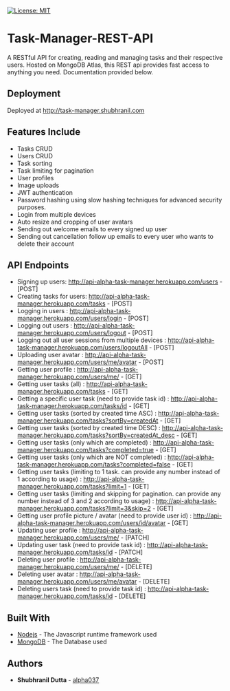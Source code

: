 [![License: MIT](https://img.shields.io/badge/License-MIT-yellow.svg)](https://opensource.org/licenses/MIT)

# Task-Manager-REST-API

A RESTful API for creating, reading and managing tasks and their respective users. Hosted on MongoDB Atlas, this REST api provides fast
access to anything you need. Documentation provided below.


## Deployment

Deployed at http://task-manager.shubhranil.com


## Features Include

* Tasks CRUD
* Users CRUD
* Task sorting
* Task limiting for pagination
* User profiles
* Image uploads
* JWT authentication
* Password hashing using slow hashing techniques for advanced security purposes.
* Login from multiple devices
* Auto resize and cropping of user avatars
* Sending out welcome emails to every signed up user
* Sending out cancellation follow up emails to every user who wants to delete their account


## API Endpoints

* Signing up users: http://api-alpha-task-manager.herokuapp.com/users - [POST]
* Creating tasks for users: http://api-alpha-task-manager.herokuapp.com/tasks - [POST]
* Logging in users : http://api-alpha-task-manager.herokuapp.com/users/login - [POST]
* Logging out users : http://api-alpha-task-manager.herokuapp.com/users/logout - [POST]
* Logging out all user sessions from multiple devices : http://api-alpha-task-manager.herokuapp.com/users/logoutAll - [POST]
* Uploading user avatar : http://api-alpha-task-manager.herokuapp.com/users/me/avatar - [POST]
* Getting user profile : http://api-alpha-task-manager.herokuapp.com/users/me/ - [GET]
* Getting user tasks (all) : http://api-alpha-task-manager.herokuapp.com/tasks - [GET]
* Getting a specific user task (need to provide task id) : http://api-alpha-task-manager.herokuapp.com/tasks/id - [GET]
* Getting user tasks (sorted by created time ASC) : http://api-alpha-task-manager.herokuapp.com/tasks?sortBy=createdAt - [GET]
* Getting user tasks (sorted by created time DESC) : http://api-alpha-task-manager.herokuapp.com/tasks?sortBy=createdAt_desc - [GET]
* Getting user tasks (only which are completed) : http://api-alpha-task-manager.herokuapp.com/tasks?completed=true - [GET]
* Getting user tasks (only which are NOT completed) : http://api-alpha-task-manager.herokuapp.com/tasks?completed=false - [GET]
* Getting user tasks (limiting to 1 task. can provide any number instead of 1 according to usage) : http://api-alpha-task-manager.herokuapp.com/tasks?limit=1 - [GET]
* Getting user tasks (limiting and skipping for pagination. can provide any number instead of 3 and 2 according to usage) : http://api-alpha-task-manager.herokuapp.com/tasks?limit=3&skip=2 - [GET]
* Getting user profile picture / avatar (need to provide user id) : http://api-alpha-task-manager.herokuapp.com/users/id/avatar - [GET]
* Updating user profile : http://api-alpha-task-manager.herokuapp.com/users/me/ - [PATCH]
* Updating user task (need to provide task id) : http://api-alpha-task-manager.herokuapp.com/tasks/id - [PATCH]
* Deleting user profile : http://api-alpha-task-manager.herokuapp.com/users/me/ - [DELETE]
* Deleting user avatar : http://api-alpha-task-manager.herokuapp.com/users/me/avatar - [DELETE]
* Deleting users task (need to provide task id) : http://api-alpha-task-manager.herokuapp.com/tasks/id - [DELETE]


## Built With

* [Nodejs](https://nodejs.org/en/docs/) - The Javascript runtime framework used
* [MongoDB](https://docs.mongodb.com/manual/) - The Database used


## Authors

* **Shubhranil Dutta** - [alpha037](https://github.com/alpha037)

